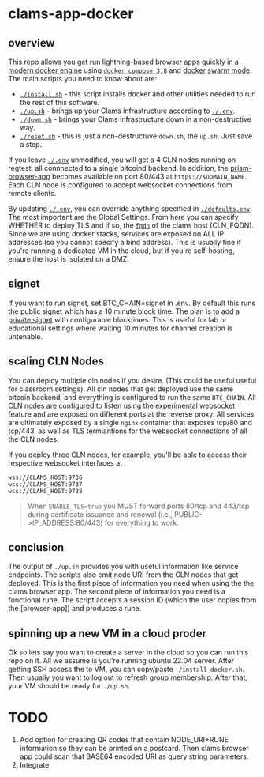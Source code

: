 # clams-app-docker

## overview

This repo allows you get run lightning-based browser apps quickly in a [modern docker engine](https://docs.docker.com/engine/) using [`docker compose 3.8`](https://docs.docker.com/compose/compose-file/) and [docker swarm mode](`https://docs.docker.com/engine/swarm/`). The main scripts you need to know about are:

* [`./install.sh`](install.sh) - this script installs docker and other utilities needed to run the rest of this software.
* [`./up.sh`](./up.sh) - brings up your Clams infrastructure according to [`./.env`](./.env).
* [`./down.sh`](./down.sh) - brings your Clams infrastructure down in a non-destructive way.
* [`./reset.sh`](./reset.sh) - this is just a non-destructuve `down.sh`, the `up.sh`. Just save a step.

If you leave [`./.env`](./.env) unmodified, you will get a 4 CLN nodes running on regtest, all connnected to a single bitcoind backend. In addition, the [prism-browser-app](https://github.com/johngribbin/ROYGBIV-frontend) becomes available on port 80/443 at `https://$DOMAIN_NAME`. Each CLN node is configured to accept websocket connections from remote clients.

By updating [`./.env`](./.env), you can override anything specified in [`./defaults.env`](./defaults.env). The most important are the Global Settings. From here you can specify WHETHER to deploy TLS and if so, the [`fqdn`](https://en.wikipedia.org/wiki/Fully_qualified_domain_name) of the clams host (CLN_FQDN). Since we are using docker stacks, services are exposed on ALL IP addresses (so you cannot specify a bind address). This is usually fine if you're running a dedicated VM in the cloud, but if you're self-hosting, ensure the host is isolated on a DMZ.

## signet

If you want to run signet, set BTC_CHAIN=signet in .env. By default this runs the public signet which has a 10 minute block time. The plan is to add a [private signet](https://blog.mutinywallet.com/mutinynet/) with configurable blocktimes. This is useful for lab or educational settings where waiting 10 minutes for channel creation is untenable.

## scaling CLN Nodes

You can deploy multiple cln nodes if you desire. (This could be useful useful for classroom settings). All cln nodes that get deployed use the same bitcoin backend, and everything is configured to run the same `BTC_CHAIN`. All CLN nodes are configured to listen using the experimental websocket feature and are exposed on different ports at the reverse proxy. All services are ultimately exposed by a single `nginx` container that exposes tcp/80 and tcp/443, as well as TLS termiantions for the websocket connections of all the CLN nodes.

If you deploy three CLN nodes, for example, you'll be able to access their respective websocket interfaces at 

```
wss://CLAMS_HOST:9736
wss://CLAMS_HOST:9737
wss://CLAMS_HOST:9738
```

> When `ENABLE_TLS=true` you MUST forward ports 80/tcp and 443/tcp during certificate issuance and renewal (i.e., PUBLIC->IP_ADDRESS:80/443) for everything to work.

## conclusion

The output of `./up.sh` provides you with useful information like service endpoints. The scripts also emit node URI from the CLN nodes that get deployed. This is the first piece of information you need when using the the clams browser app. The second piece of information you need is a functional rune. The script accepts a session ID (which the user copies from the [browser-app]) and produces a rune.

## spinning up a new VM in a cloud proder

Ok so lets say you want to create a server in the cloud so you can run this repo on it. All we assume is you're running ubuntu 22.04 server. After getting SSH access the to VM, you can copy/paste `./install_docker.sh`. Then usually you want to log out to refresh group membership. After that, your VM should be ready for `./up.sh`.


# TODO

1. Add option for creating QR codes that contain NODE_URI+RUNE information so they can be printed on a postcard. Then clams browser app could scan that BASE64 encoded URI as query string parameters.
1. Integrate 
